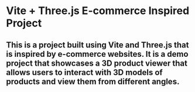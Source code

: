 # Vite + Three.js E-commerce Inspired Project

## This is a project built using Vite and Three.js that is inspired by e-commerce websites. It is a demo project that showcases a 3D product viewer that allows users to interact with 3D models of products and view them from different angles.
